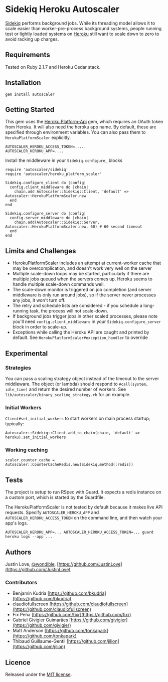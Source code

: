 # Sidekiq Heroku Autoscaler

[Sidekiq](https://github.com/mperham/sidekiq) performs background jobs.  While its threading model allows it to scale easier than worker-pre-process background systems, people running test or lightly loaded systems on [Heroku](http://www.heroku.com/) still want to scale down to zero to avoid racking up charges.

## Requirements

Tested on Ruby 2.1.7 and Heroku Cedar stack.

## Installation

    gem install autoscaler

## Getting Started

This gem uses the [Heroku Platform-Api](https://github.com/heroku/platform-api) gem, which requires an OAuth token from Heroku.  It will also need the heroku app name.  By default, these are specified through environment variables.  You can also pass them to `HerokuPlatformScaler` explicitly.

    AUTOSCALER_HEROKU_ACCESS_TOKEN=.....
    AUTOSCALER_HEROKU_APP=....

Install the middleware in your `Sidekiq.configure_` blocks

    require 'autoscaler/sidekiq'
    require 'autoscaler/heroku_platform_scaler'

    Sidekiq.configure_client do |config|
      config.client_middleware do |chain|
        chain.add Autoscaler::Sidekiq::Client, 'default' => Autoscaler::HerokuPlatformScaler.new
      end
    end

    Sidekiq.configure_server do |config|
      config.server_middleware do |chain|
        chain.add(Autoscaler::Sidekiq::Server, Autoscaler::HerokuPlatformScaler.new, 60) # 60 second timeout
      end
    end

## Limits and Challenges

- HerokuPlatformScaler includes an attempt at current-worker cache that may be overcomplication, and doesn't work very well on the server
- Multiple scale-down loops may be started, particularly if there are multiple jobs queued when the servers comes up.  Heroku seems to handle multiple scale-down commands well.
- The scale-down monitor is triggered on job completion (and server middleware is only run around jobs), so if the server never processes any jobs, it won't turn off.
- The retry and schedule lists are considered - if you schedule a long-running task, the process will not scale-down.
- If background jobs trigger jobs in other scaled processes, please note you'll need `config.client_middleware` in your `Sidekiq.configure_server` block in order to scale-up.
- Exceptions while calling the Heroku API are caught and printed by default.  See `HerokuPlatformScaler#exception_handler` to override

## Experimental

### Strategies

You can pass a scaling strategy object instead of the timeout to the server middleware.  The object (or lambda) should respond to `#call(system, idle_time)` and return the desired number of workers.  See `lib/autoscaler/binary_scaling_strategy.rb` for an example.

### Initial Workers

`Client#set_initial_workers` to start workers on main process startup; typically:

    Autoscaler::Sidekiq::Client.add_to_chain(chain, 'default' => heroku).set_initial_workers

### Working caching

    scaler.counter_cache = Autoscaler::CounterCacheRedis.new(Sidekiq.method(:redis))

## Tests

The project is setup to run RSpec with Guard.  It expects a redis instance on a custom port, which is started by the Guardfile.

The HerokuPlatformScaler is not tested by default because it makes live API requests.  Specify `AUTOSCALER_HEROKU_APP` and `AUTOSCALER_HEROKU_ACCESS_TOKEN` on the command line, and then watch your app's logs.

    AUTOSCALER_HEROKU_APP=... AUTOSCALER_HEROKU_ACCESS_TOKEN=... guard
    heroku logs --app ...

## Authors

Justin Love, [@wondible](http://twitter.com/wondible), [https://github.com/JustinLove](https://github.com/JustinLove)

### Contributors

- Benjamin Kudria [https://github.com/bkudria](https://github.com/bkudria)
- claudiofullscreen [https://github.com/claudiofullscreen](https://github.com/claudiofullscreen)
- Fix Peña [https://github.com/fixr](https://github.com/fixr)
- Gabriel Givigier Guimarães [https://github.com/givigier](https://github.com/givigier)
- Matt Anderson [https://github.com/tonkapark](https://github.com/tonkapark)
- Thibaud Guillaume-Gentil [https://github.com/jilion](https://github.com/jilion)

## Licence

Released under the [MIT license](http://www.opensource.org/licenses/mit-license.php).
